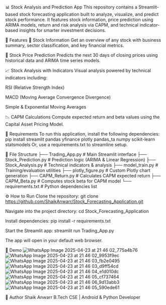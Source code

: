 📊 Stock Analysis and Prediction App
This repository contains a Streamlit-based stock forecasting application built to analyze, visualize, and predict stock performance. It features stock information, price prediction using ARIMA models, return and risk analysis via CAPM, and technical indicator-based insights for smarter investment decisions.

🚀 Features
📌 Stock Information
Get an overview of any stock with business summary, sector classification, and key financial metrics.

🔮 Stock Price Prediction
Predicts the next 30 days of closing prices using historical data and ARIMA time series models.

📈 Stock Analysis with Indicators
Visual analysis powered by technical indicators including:

RSI (Relative Strength Index)

MACD (Moving Average Convergence Divergence)

Simple & Exponential Moving Averages

📉 CAPM Calculations
Compute expected return and beta values using the Capital Asset Pricing Model.


🧰 Requirements
To run this application, install the following dependencies:
pip install streamlit pandas yfinance plotly pandas_ta numpy scikit-learn statsmodels
Or, use a requirements.txt to streamline setup.

📁 File Structure
├── Trading_App.py           # Main Streamlit interface
├── Stock_Prediction.py      # Prediction logic (ARIMA & Linear Regression)
├── Stock_Analysis.py        # Technical indicators & analysis
├── model_train.py           # Training/evaluation utilities
├── plotly_figure.py         # Custom Plotly chart generation
├── CAPM_Return.py           # Calculates CAPM expected return
├── CAPM_Beta.py             # Computes stock beta for CAPM model
└── requirements.txt         # Python dependencies list

⚙️ How to Run
Clone the repository:
git clone https://github.com/ShaikAnwarr/Stock_Forecasting_Application.git

Navigate into the project directory:
cd Stock_Forecasting_Application

Install dependencies:
pip install -r requirements.txt

Start the Streamlit app:
streamlit run Trading_App.py

The app will open in your default web browser.

📌 Demo
![WhatsApp Image 2025-04-23 at 21 46 02_775a4b76](https://github.com/user-attachments/assets/a14d0685-de22-4ea0-abc7-8e09cc3f0ee0)
![WhatsApp Image 2025-04-23 at 21 46 02_9953f9ec](https://github.com/user-attachments/assets/18372e37-aee1-4697-a0a6-00c92ffe308b)
![WhatsApp Image 2025-04-23 at 21 46 03_fb2e0495](https://github.com/user-attachments/assets/608170d6-2c15-4c42-852c-4dfc04db03ae)
![WhatsApp Image 2025-04-23 at 21 46 03_d9ff54cd](https://github.com/user-attachments/assets/a04256e7-151b-4f44-916b-59493198e446)
![WhatsApp Image 2025-04-23 at 21 46 04_e1d010dc](https://github.com/user-attachments/assets/9fa4ee86-4f26-4678-a706-c60d895ea980)
![WhatsApp Image 2025-04-23 at 21 46 05_cf737464](https://github.com/user-attachments/assets/5b54fbea-4ab7-4a62-87a1-c316d8b405e8)
![WhatsApp Image 2025-04-23 at 21 46 06_9d13abb3](https://github.com/user-attachments/assets/f238b400-b963-44b5-9d1d-300cedd3bcb9)
![WhatsApp Image 2025-04-23 at 21 46 05_590ede61](https://github.com/user-attachments/assets/9a1a8ff1-6125-4066-96bf-7e7ab61f7481)

👤 Author
Shaik Anwarr
B.Tech CSE | Android & Python Developer

